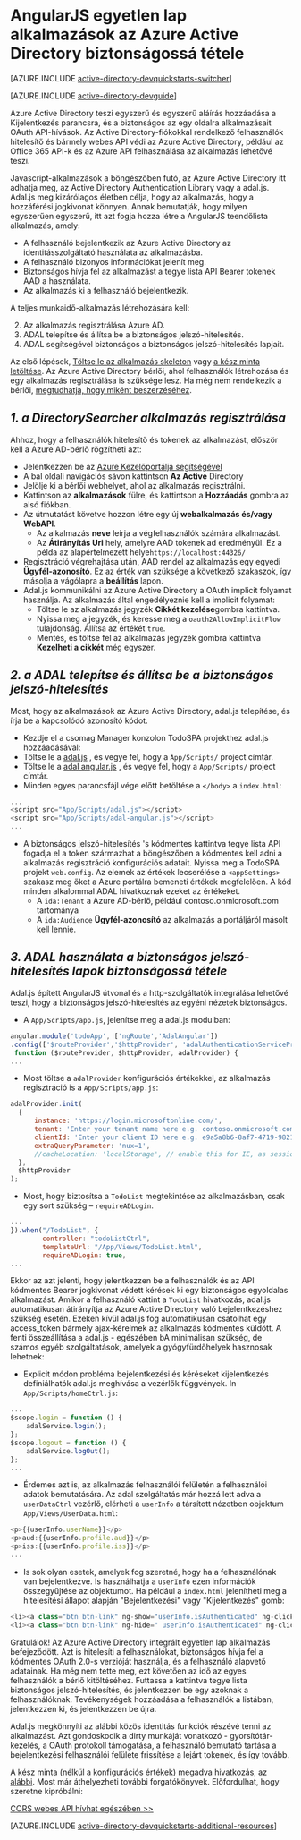 <properties
    pageTitle="Első lépések Azure Active Directory AngularJS |} Microsoft Azure"
    description="Egy szög JS egyoldalas alkalmazás, amely integrálódik az Azure Active Directory való bejelentkezéshez és Azure Active Directory felhívja létrehozásának API-k használata OAuth védett."
    services="active-directory"
    documentationCenter=""
    authors="dstrockis"
    manager="mbaldwin"
    editor=""/>

<tags
    ms.service="active-directory"
    ms.workload="identity"
    ms.tgt_pltfrm="na"
    ms.devlang="javascript"
    ms.topic="article"
    ms.date="09/16/2016"
    ms.author="dastrock"/>


# <a name="securing-angularjs-single-page-apps-with-azure-ad"></a>AngularJS egyetlen lap alkalmazások az Azure Active Directory biztonságossá tétele

[AZURE.INCLUDE [active-directory-devquickstarts-switcher](../../includes/active-directory-devquickstarts-switcher.md)]

[AZURE.INCLUDE [active-directory-devguide](../../includes/active-directory-devguide.md)]

Azure Active Directory teszi egyszerű és egyszerű aláírás hozzáadása a Kijelentkezés parancsra, és a biztonságos az egy oldalra alkalmazásait OAuth API-hívások.  Az Active Directory-fiókokkal rendelkező felhasználók hitelesítő és bármely webes API védi az Azure Active Directory, például az Office 365 API-k és az Azure API felhasználása az alkalmazás lehetővé teszi.

Javascript-alkalmazások a böngészőben futó, az Azure Active Directory itt adhatja meg, az Active Directory Authentication Library vagy a adal.js.  Adal.js meg kizárólagos életben célja, hogy az alkalmazás, hogy a hozzáférési jogkivonat könnyen.  Annak bemutatják, hogy milyen egyszerűen egyszerű, itt azt fogja hozza létre a AngularJS teendőlista alkalmazás, amely:

- A felhasználó bejelentkezik az Azure Active Directory az identitásszolgáltató használata az alkalmazásba.
- A felhasználó bizonyos információkat jelenít meg.
- Biztonságos hívja fel az alkalmazást a tegye lista API Bearer tokenek AAD a használata.
- Az alkalmazás ki a felhasználó bejelentkezik.

A teljes munkaidő-alkalmazás létrehozására kell:

2. Az alkalmazás regisztrálása Azure AD.
3. ADAL telepítse és állítsa be a biztonságos jelszó-hitelesítés.
5. ADAL segítségével biztonságos a biztonságos jelszó-hitelesítés lapjait.

Az első lépések, [Töltse le az alkalmazás skeleton](https://github.com/AzureADQuickStarts/SinglePageApp-AngularJS-DotNet/archive/skeleton.zip) vagy [a kész minta letöltése](https://github.com/AzureADQuickStarts/SinglePageApp-AngularJS-DotNet/archive/complete.zip).  Az Azure Active Directory bérlői, ahol felhasználók létrehozása és egy alkalmazás regisztrálása is szüksége lesz.  Ha még nem rendelkezik a bérlői, [megtudhatja, hogy miként beszerzéséhez](active-directory-howto-tenant.md).

## <a name="1-register-the-directorysearcher-application"></a>*1. a DirectorySearcher alkalmazás regisztrálása*
Ahhoz, hogy a felhasználók hitelesítő és tokenek az alkalmazást, először kell a Azure AD-bérlő rögzítheti azt:

-   Jelentkezzen be az [Azure Kezelőportálja segítségével](https://manage.windowsazure.com)
-   A bal oldali navigációs sávon kattintson **Az Active** Directory
-   Jelölje ki a bérlői webhelyet, ahol az alkalmazás regisztrálni.
-   Kattintson az **alkalmazások** fülre, és kattintson a **Hozzáadás** gombra az alsó fiókban.
-   Az útmutatást követve hozzon létre egy új **webalkalmazás és/vagy WebAPI**.
    -   Az alkalmazás **neve** leírja a végfelhasználók számára alkalmazást.
    -   Az **Átirányítás Uri** hely, amelyre AAD tokenek ad eredményül.  Ez a példa az alapértelmezett helye`https://localhost:44326/`
-   Regisztráció végrehajtása után, AAD rendel az alkalmazás egy egyedi **Ügyfél-azonosító**.  Ez az érték van szüksége a következő szakaszok, így másolja a vágólapra a **beállítás** lapon.
- Adal.js kommunikálni az Azure Active Directory a OAuth implicit folyamat használja.  Az alkalmazás által engedélyeznie kell a implicit folyamat:
    - Töltse le az alkalmazás jegyzék **Cikkét kezelése**gombra kattintva.
    - Nyissa meg a jegyzék, és keresse meg a `oauth2AllowImplicitFlow` tulajdonság. Állítsa az értékét `true`.
    - Mentés, és töltse fel az alkalmazás jegyzék gombra kattintva **Kezelheti a cikkét** még egyszer.

## <a name="2-install-adal--configure-the-spa"></a>*2. a ADAL telepítse és állítsa be a biztonságos jelszó-hitelesítés*
Most, hogy az alkalmazások az Azure Active Directory, adal.js telepítése, és írja be a kapcsolódó azonosító kódot.

-   Kezdje el a csomag Manager konzolon TodoSPA projekthez adal.js hozzáadásával:
  - Töltse le a [adal.js](https://raw.githubusercontent.com/AzureAD/azure-activedirectory-library-for-js/master/lib/adal.js) , és vegye fel, hogy a `App/Scripts/` project címtár.
  - Töltse le a [adal angular.js](https://raw.githubusercontent.com/AzureAD/azure-activedirectory-library-for-js/master/lib/adal-angular.js) , és vegye fel, hogy a `App/Scripts/` project címtár.
  - Minden egyes parancsfájl vége előtt betöltése a `</body>` a `index.html`:

```js
...
<script src="App/Scripts/adal.js"></script>
<script src="App/Scripts/adal-angular.js"></script>
...
```

-   A biztonságos jelszó-hitelesítés 's kódmentes kattintva tegye lista API fogadja el a token származhat a böngészőben a kódmentes kell adni a alkalmazás regisztráció konfigurációs adatait. Nyissa meg a TodoSPA projekt `web.config`.  Az elemek az értékek lecserélése a `<appSettings>` szakasz meg őket a Azure portálra bemeneti értékek megfelelően.  A kód minden alkalommal ADAL hivatkoznak ezeket az értékeket.
    -   A `ida:Tenant` a Azure AD-bérlő, például contoso.onmicrosoft.com tartománya
    -   A `ida:Audience` **Ügyfél-azonosító** az alkalmazás a portáljáról másolt kell lennie.

## <a name="3--use-adal-to-secure-pages-in-the-spa"></a>*3. ADAL használata a biztonságos jelszó-hitelesítés lapok biztonságossá tétele*
Adal.js épített AngularJS útvonal és a http-szolgáltatók integrálása lehetővé teszi, hogy a biztonságos jelszó-hitelesítés az egyéni nézetek biztonságos.

- A `App/Scripts/app.js`, jelenítse meg a adal.js modulban:

```js
angular.module('todoApp', ['ngRoute','AdalAngular'])
.config(['$routeProvider','$httpProvider', 'adalAuthenticationServiceProvider',
 function ($routeProvider, $httpProvider, adalProvider) {
...
```
- Most töltse a `adalProvider` konfigurációs értékekkel, az alkalmazás regisztráció is a `App/Scripts/app.js`:

```js
adalProvider.init(
  {
      instance: 'https://login.microsoftonline.com/',
      tenant: 'Enter your tenant name here e.g. contoso.onmicrosoft.com',
      clientId: 'Enter your client ID here e.g. e9a5a8b6-8af7-4719-9821-0deef255f68e',
      extraQueryParameter: 'nux=1',
      //cacheLocation: 'localStorage', // enable this for IE, as sessionStorage does not work for localhost.
  },
  $httpProvider
);
```
- Most, hogy biztosítsa a `TodoList` megtekintése az alkalmazásban, csak egy sort szükség – `requireADLogin`.

```js
...
}).when("/TodoList", {
        controller: "todoListCtrl",
        templateUrl: "/App/Views/TodoList.html",
        requireADLogin: true,
...
```

Ekkor az azt jelenti, hogy jelentkezzen be a felhasználók és az API kódmentes Bearer jogkivonat védett kérések ki egy biztonságos egyoldalas alkalmazást.  Amikor a felhasználó kattint a `TodoList` hivatkozás, adal.js automatikusan átirányítja az Azure Active Directory való bejelentkezéshez szükség esetén.  Ezeken kívül adal.js fog automatikusan csatolhat egy access_token bármely ajax-kérelmek az alkalmazás kódmentes küldött.  A fenti összeállítása a adal.js - egészében bA minimálisan szükség, de számos egyéb szolgáltatások, amelyek a gyógyfürdőhelyek hasznosak lehetnek:

- Explicit módon probléma bejelentkezési és kéréseket kijelentkezés definiálhatók adal.js meghívása a vezérlők függvények.  In `App/Scripts/homeCtrl.js`:

```js
...
$scope.login = function () {
    adalService.login();
};
$scope.logout = function () {
    adalService.logOut();
};
...
```
- Érdemes azt is, az alkalmazás felhasználói felületén a felhasználói adatok bemutatására.  Az adal szolgáltatás már hozzá lett adva a `userDataCtrl` vezérlő, elérheti a `userInfo` a társított nézetben objektum `App/Views/UserData.html`:

```js
<p>{{userInfo.userName}}</p>
<p>aud:{{userInfo.profile.aud}}</p>
<p>iss:{{userInfo.profile.iss}}</p>
...
```

- Is sok olyan esetek, amelyek fog szeretné, hogy ha a felhasználónak van bejelentkezve.  Is használhatja a `userInfo` ezen információk összegyűjtése az objektumot.  Ha például a `index.html` jelenítheti meg a hitelesítési állapot alapján "Bejelentkezési" vagy "Kijelentkezés" gomb:

```js
<li><a class="btn btn-link" ng-show="userInfo.isAuthenticated" ng-click="logout()">Logout</a></li>
<li><a class="btn btn-link" ng-hide=" userInfo.isAuthenticated" ng-click="login()">Login</a></li>
```

Gratulálok! Az Azure Active Directory integrált egyetlen lap alkalmazás befejeződött.  Azt is hitelesíti a felhasználókat, biztonságos hívja fel a kódmentes OAuth 2.0-s verzióját használja, és a felhasználó alapvető adatainak.  Ha még nem tette meg, ezt követően az idő az egyes felhasználók a bérlő kitöltéséhez.  Futtassa a kattintva tegye lista biztonságos jelszó-hitelesítés, és jelentkezzen be egy azoknak a felhasználóknak.  Tevékenységek hozzáadása a felhasználók a listában, jelentkezzen ki, és jelentkezzen be újra.

Adal.js megkönnyíti az alábbi közös identitás funkciók részévé tenni az alkalmazást.  Azt gondoskodik a dirty munkáját vonatkozó - gyorsítótár-kezelés, a OAuth protokoll támogatása, a felhasználó bemutató tartása a bejelentkezési felhasználói felülete frissítése a lejárt tokenek, és így tovább.

A kész minta (nélkül a konfigurációs értékek) megadva hivatkozás, az [alábbi](https://github.com/AzureADQuickStarts/SinglePageApp-AngularJS-DotNet/archive/complete.zip).  Most már áthelyezheti további forgatókönyvek.  Előfordulhat, hogy szeretne kipróbálni:

[CORS webes API hívhat egészében >>](https://github.com/AzureAdSamples/SinglePageApp-WebAPI-AngularJS-DotNet)

[AZURE.INCLUDE [active-directory-devquickstarts-additional-resources](../../includes/active-directory-devquickstarts-additional-resources.md)]
